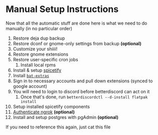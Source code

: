 # Manual Setup Instructions

Now that all the automatic stuff are done here is what we need to do manually (in no particular order)

1. Restore deja dup backup
2. Restore dconf or gnome-only settings from backup **(optional)**
3. Customize your shiiii!
4. Restore gnome extensions
5. Restore user-specific cron jobs
   1. Install local rpms
6. Install & setup [spicetify](https://spicetify.app/docs/advanced-usage/installation)
7. Install [`bat-extras`](https://github.com/eth-p/bat-extras)
8. Sign in to necessary accounts and pull down extensions (synced to google account)
9. You will need to login to discord before betterdiscord can act on it
   1. Once that's done, run `betterdiscordctl --d-install flatpak install`
10. Setup installed spicetify components
11. [Authenticate ngrok](https://ngrok.com/docs/getting-started) **(optional)**
12. Install and setup postgres with pgAdmin **(optional)**

If you need to reference this again, just cat this file
